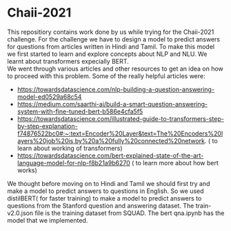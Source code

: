 # Chaii-2021
This repositiory contains work done by us while trying for the Chaii-2021 challenge. For the challenge we have to design a model to predict answers for questions from articles written in Hindi and Tamil. To make this model we first started to learn and explore concepts about NLP and NLU. We learnt about transformers expecially BERT.   
We went through various articles and other resources to get an idea on how to proceed with this problem. Some of the really helpful articles were:
- https://towardsdatascience.com/nlp-building-a-question-answering-model-ed0529a68c54  
- https://medium.com/saarthi-ai/build-a-smart-question-answering-system-with-fine-tuned-bert-b586e4cfa5f5
- https://towardsdatascience.com/illustrated-guide-to-transformers-step-by-step-explanation-f74876522bc0#:~:text=Encoder%20Layer&text=The%20Encoders%20layers%20job%20is,by%20a%20fully%20connected%20network.   ( to learn about working of transformers)
- https://towardsdatascience.com/bert-explained-state-of-the-art-language-model-for-nlp-f8b21a9b6270 ( to learn more about how bert works)

We thought before moving on to Hindi and Tamil we should first try and make a model to predict answers to questions in English. So we used distilBERT( for faster training) to make a model to predict answers to questions from the Stanford question and answering dataset. The train-v2.0.json file is the training dataset from SQUAD. The bert qna.ipynb has the model that we implemented. 
